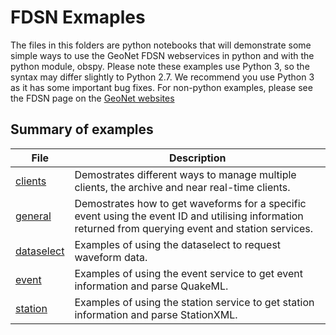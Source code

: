# FDSN Exmaples

The files in this folders are python notebooks that will demonstrate some simple ways to use the GeoNet FDSN webservices in python and with the python module, obspy. Please note these examples use Python 3, so the syntax may differ slightly to Python 2.7. We recommend you use Python 3 as it has some important bug fixes. For non-python examples, please see the FDSN page on the [GeoNet websites](https://geonet.org.nz/data/tools/FDSN)

## Summary of examples

| File | Description |
|------|-------------|
| [clients](GeoNet_FDSN_demo_clients.ipynb) | Demostrates different ways to manage multiple clients,  the archive and near real-time clients. |
| [general](GeoNet_FDSN_demo_general.ipynb) | Demostrates how to get waveforms for a specific event using the event ID and utilising information returned from querying event and station services.  |
| [dataselect](GeoNet_FDSN_demo_dataselect.ipynb) | Examples of using the dataselect to request waveform data.  |
| [event](GeoNet_FDSN_demo_event.ipynb) | Examples of using the event service to get event information and parse QuakeML. |
| [station](GeoNet_FDSN_demo_station.ipynb) | Examples of using the station service to get station information and parse StationXML. |

